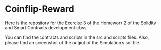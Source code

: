 # Coinflip-Reward

Here is the repository for the Exercise 3 of the Homework 2 of the Solidity and Smart Contracts development class.  

You can find the contracts and scripts in the src and scripts files. Also, please find an screenshot of the output of the Simulation.s.sol file.
